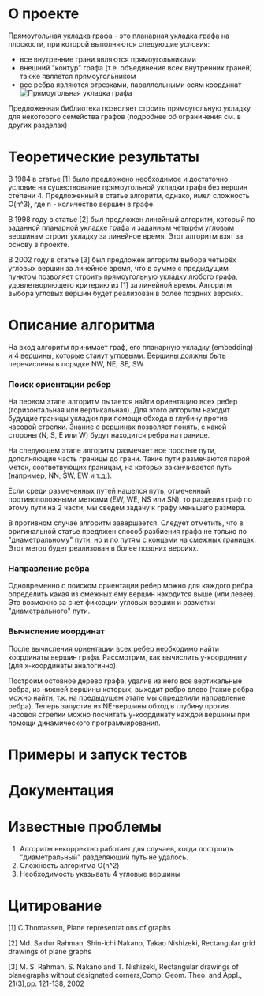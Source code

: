 # О проекте
Прямоугольная укладка графа - это планарная укладка графа на плоскости, при которой выполняются следующие условия:
 - все внутренние грани являются прямоугольниками
 - внешний "контур" графа (т.е. объединение всех внутренних граней) также является прямоугольником
 - все ребра являются отрезками, параллельными осям координат
![Прямоугольная укладка графа](https://images.books24x7.com/bookimages/id_11329/fig144_01.jpg)


Предложенная библиотека позволяет строить прямоугольную укладку для некоторого семейства графов (подробнее об ограничения см. в других разделах)

# Теоретические результаты

В 1984 в статье [1] было предложено необходимое и достаточно условие на существование прямоугольной укладки графа без вершин степени 4. Предложенный в статье алгоритм, однако, имел сложность O(n^3), где n - количество вершин в графе.

В 1998 году в статье [2] был предложен линейный алгоритм, который по заданной планарной укладке графа и заданным четырём угловым вершинам строит укладку за линейное время. Этот алгоритм взят за основу в проекте.

В 2002 году в статье [3] был предложен алгоритм выбора четырёх угловых вершин за линейное время, что в сумме с предыдущим пунктом позволяет строить прямоугольную укладку любого графа, удовлетворяющего критерию из [1] за линейной время.
Алгоритм выбора угловых вершин будет реализован в более поздних версиях.

# Описание алгоритма

На вход алгоритм принимает граф, его планарную укладку (embedding) и 4 вершины, которые станут угловыми. Вершины должны быть перечислены в порядке NW, NE, SE, SW.

### Поиск ориентации ребер

На первом этапе алгоритм пытается найти ориентацию всех ребер (горизонтальная или вертикальная). Для этого алгоритм находит будущие границы укладки при помощи обхода в глубину против часовой стрелки. Знание о вершинах позволяет понять, с какой стороны (N, S, E или W) будут находится ребра на границе.

На следующем этапе алгоритм размечает все простые пути, дополняющие часть границы до грани. Такие пути размечаются парой меток, соответвующих границам, на которых заканчивается путь (например, NN, SW, EW и т.д.).

Если среди размеченных путей нашелся путь, отмеченный противоположными метками (EW, WE, NS или SN), то разделив граф по этому пути на 2 части, мы сведем задачу к графу меньшего размера.

В противном случае алгоритм завершается. Следует отметить, что в оригинальной статье предлжен способ разбиения графа не только по "диаметральному" пути, но и по путям с концами на смежных границах. Этот метод будет реализован в более поздних версиях.

### Направление ребра
Одновременно с поиском ориентации ребер можно для каждого ребра определить какая из смежных ему вершин находится выше (или левее). Это возможно за счет фиксации угловых вершин и разметки "диаметрального" пути.

### Вычисление координат
После вычисления ориентации всех ребер необходимо найти координаты вершин графа. Рассмотрим, как вычислить y-координату (для x-координаты аналогично).

Построим остовное дерево графа, удалив из него все вертикальные ребра, из нижней вершины которых, выходит ребро влево (такие ребра можно найти, т.к. на предыдущем этапе мы определили направление ребра). Теперь запустив из NE-вершины обход в глубину против часовой стрелки можно посчитать y-координату каждой вершины при помощи динамического программирования.

# Примеры и запуск тестов

# Документация

# Известные проблемы
1. Алгоритм некорректно работает для случаев, когда построить "диаметральный" разделяющий путь не удалось.
2. Сложность алгоритма O(n^2)
3. Необходимость указывать 4 угловые вершины

# Цитирование
[1] C.Thomassen, Plane representations of graphs

[2] Md. Saidur Rahman, Shin-ichi Nakano, Takao Nishizeki, Rectangular grid drawings of plane graphs

[3] M. S. Rahman, S. Nakano and T. Nishizeki, Rectangular drawings of planegraphs without designated corners,Comp.  Geom.  Theo.  and  Appl., 21(3),pp. 121-138, 2002
